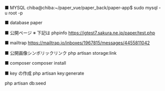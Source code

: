 ■ MYSQL
chiba@chiba:~/paper_vue/paper_back/paper-app$ sudo mysql -u root -p

■ database
paper

■ 公開ページ
※ 下記は phpinfo
https://igtest7.sakura.ne.jp/paper/test.php

■ mailtrap
https://mailtrap.io/inboxes/1967815/messages/4455811042

■ 公開画像シンボリックリンク
php artisan storage:link

■ composer
composer install

■ key の作成
php artisan key:generate

php artisan db:seed
